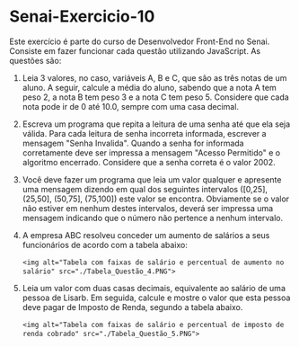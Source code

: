 # Senai-Exercicio-10

Este exercício é parte do curso de Desenvolvedor Front-End no Senai. Consiste em fazer funcionar cada questão utilizando JavaScript.
As questões são:

  1) Leia 3 valores, no caso, variáveis A, B e C, que são as três notas de um aluno. A seguir, calcule a média do aluno, sabendo que a nota A tem peso 2, a nota B tem peso 3 e a 
     nota C tem peso 5. Considere que cada nota pode ir de 0 até 10.0, sempre com uma casa decimal.
     
  2) Escreva um programa que repita a leitura de uma senha até que ela seja válida. Para cada leitura de senha incorreta informada, escrever a mensagem "Senha Invalida". Quando a 
     senha for informada corretamente deve ser impressa a mensagem "Acesso Permitido" e o algoritmo encerrado. Considere que a senha correta é o valor 2002. 
     
  3) Você deve fazer um programa que leia um valor qualquer e apresente uma mensagem dizendo em qual dos seguintes intervalos ([0,25], (25,50], (50,75], (75,100]) este valor se 
     encontra. Obviamente se o valor não estiver em nenhum destes intervalos, deverá ser impressa uma mensagem indicando que o número não pertence a nenhum intervalo.
     
  4) A empresa ABC resolveu conceder um aumento de salários a seus funcionários de acordo com a tabela abaixo:
          
         <img alt="Tabela com faixas de salário e percentual de aumento no salário" src="./Tabela_Questão_4.PNG">
          
  5) Leia um valor com duas casas decimais, equivalente ao salário de uma pessoa de Lisarb. Em seguida, calcule e mostre o valor que esta pessoa deve pagar de Imposto de Renda, 
     segundo a tabela abaixo.
          
         <img alt="Tabela com faixas de salário e percentual de imposto de renda cobrado" src="./Tabela_Questão_5.PNG">
